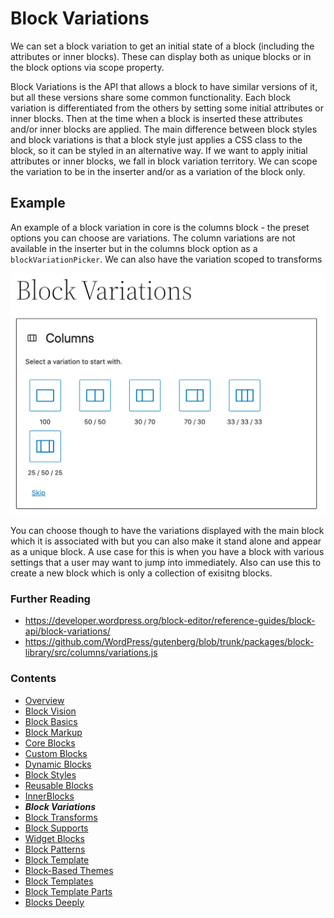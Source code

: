 # Block Variations

We can set a block variation to get an initial state of a block (including the attributes or inner blocks). These can display both as unique blocks or in the block options via scope property. 

Block Variations is the API that allows a block to have similar versions of it, but all these versions share some common functionality. Each block variation is differentiated from the others by setting some initial attributes or inner blocks. Then at the time when a block is inserted these attributes and/or inner blocks are applied. The main difference between block styles and block variations is that a block style just applies a CSS class to the block, so it can be styled in an alternative way. If we want to apply initial attributes or inner blocks, we fall in block variation territory. We can scope the variation to be in the inserter and/or as a variation of the block only. 

## Example
An example of a block variation in core is the columns block - the preset options you can choose are variations. The column variations are not available in the inserter but in the columns block option as a `blockVariationPicker`. We can also have the variation scoped to transforms

![block variations demo](images/block-variations.png)

You can choose though to have the variations displayed with the main block which it is associated with but you can also make it stand alone and appear as a unique block. A use case for this is when you have a block with various settings that a user may want to jump into immediately. Also can use this to create a new block which is only a collection of exisitng blocks. 


### Further Reading
- https://developer.wordpress.org/block-editor/reference-guides/block-api/block-variations/ 
- https://github.com/WordPress/gutenberg/blob/trunk/packages/block-library/src/columns/variations.js
### Contents
- [Overview](01-overview.md)
- [Block Vision](02-block-vision.md)
- [Block Basics](03-block-basics.md)
- [Block Markup](04-block-markup.md)
- [Core Blocks](05-core-blocks.md)
- [Custom Blocks](06-custom-blocks.md)
- [Dynamic Blocks](07-dynamic-blocks.md)
- [Block Styles](08-block-styles.md)
- [Reusable Blocks](09-reusable-blocks.md)
- [InnerBlocks](10-innerblocks.md)
- ***Block Variations***
- [Block Transforms](12-block-transforms.md)
- [Block Supports](13-block-supports.md)
- [Widget Blocks](14-widget-blocks.md)
- [Block Patterns](15-block-patterns.md)
- [Block Template](16-block-template.md)
- [Block-Based Themes](17-block-based-themes.md)
- [Block Templates](18-block-templates.md)
- [Block Template Parts](19-block-template-parts.md)
- [Blocks Deeply](20-blocks-deeply.md)